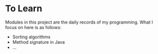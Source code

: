 # To Learn
Modules in this project are the daily records of my programming. What I focus on here is as follows:
* Sorting algorithms
* Method signature in Java
* ...